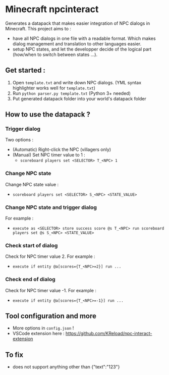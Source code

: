 # Minecraft npcinteract
Generates a datapack that makes easier integration of NPC dialogs in Minecraft.
This project aims to :
- have all NPC dialogs in one file with a readable format. Which makes dialog management and translation to other languages easier.
- setup NPC states, and let the developper decide of the logical part (how/when to switch between states ...).

## Get started :
1) Open `template.txt` and write down NPC dialogs. (YML syntax highlighter works well for `template.txt`)
2) Run `python parser.py template.txt`  (Python 3+ needed)
3) Put generated datapack folder into your world's datapack folder

## How to use the datapack ?
### Trigger dialog
Two options :
- (Automatic) Right-click the NPC (villagers only)
- (Manual) Set NPC timer value to 1 : 
    - `scoreboard players set <SELECTOR> T_<NPC> 1`

### Change NPC state
Change NPC state value :
- `scoreboard players set <SELECTOR> S_<NPC> <STATE_VALUE>`

### Change NPC state and trigger dialog
For example :
- `execute as <SELECTOR> store success score @s T_<NPC> run scoreboard players set @s S_<NPC> <STATE_VALUE>`

### Check start of dialog
Check for NPC timer value 2. For example :
- `execute if entity @a[scores={T_<NPC>=2}] run ...` 

### Check end of dialog
Check for NPC timer value -1. For example :
- `execute if entity @a[scores={T_<NPC>=-1}] run ...` 

## Tool configuration and more
- More options in `config.json` !
- VSCode extension here : https://github.com/KReload/npc-interact-extension

## To fix
- does not support anything other than {"text":"123"}
